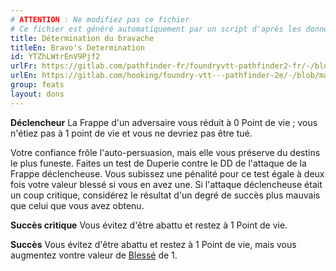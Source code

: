 ```yaml
---
# ATTENTION : Ne modifiez pas ce fichier
# Ce fichier est généré automatiquement par un script d'après les données du module Foundry VTT officiel et de sa traduction
title: Détermination du bravache
titleEn: Bravo's Determination
id: YTZhLWtrEnV9Pjf2
urlFr: https://gitlab.com/pathfinder-fr/foundryvtt-pathfinder2-fr/-/blob/master/data/feats/YTZhLWtrEnV9Pjf2.htm
urlEn: https://gitlab.com/hooking/foundry-vtt---pathfinder-2e/-/blob/master/packs/data/feats.db/bravo-s-determination.json
group: feats
layout: dons
---
```

**Déclencheur** La Frappe d'un adversaire vous réduit à 0 Point de vie ; vous n'étiez pas à 1 point de vie et vous ne devriez pas être tué.

Votre confiance frôle l'auto-persuasion, mais elle vous préserve du destins le plus funeste. Faites un test de Duperie contre le DD de l'attaque de la Frappe déclencheuse. Vous subissez une pénalité pour ce test égale à deux fois votre valeur blessé si vous en avez une. Si l'attaque déclencheuse était un coup critique, considérez le résultat d'un degré de succès plus mauvais que celui que vous avez obtenu.

**Succès critique** Vous évitez d'être abattu et restez à 1 Point de vie.

**Succès** Vous évitez d'être abattu et restez à 1 Point de vie, mais vous augmentez vontre valeur de [Blessé](../conditions/blessé.md) de 1.


